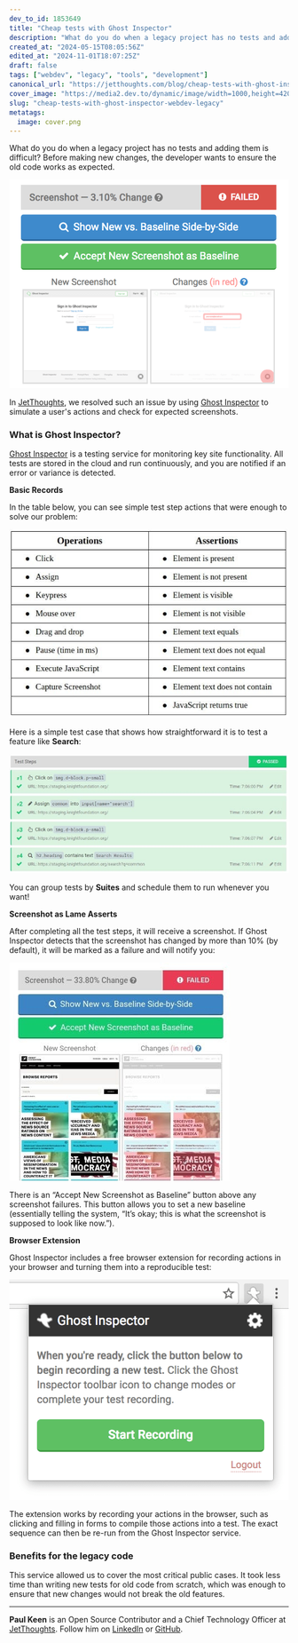 ```yaml
---
dev_to_id: 1853649
title: "Cheap tests with Ghost Inspector"
description: "What do you do when a legacy project has no tests and adding them is difficult? Before making new..."
created_at: "2024-05-15T08:05:56Z"
edited_at: "2024-11-01T18:07:25Z"
draft: false
tags: ["webdev", "legacy", "tools", "development"]
canonical_url: "https://jetthoughts.com/blog/cheap-tests-with-ghost-inspector-webdev-legacy/"
cover_image: "https://media2.dev.to/dynamic/image/width=1000,height=420,fit=cover,gravity=auto,format=auto/https%3A%2F%2Fraw.githubusercontent.com%2Fjetthoughts%2Fjetthoughts.github.io%2Fmaster%2Fstatic%2Fassets%2Fimg%2Fblog%2Fcheap-tests-with-ghost-inspector-webdev-legacy%2Ffile_0.png"
slug: "cheap-tests-with-ghost-inspector-webdev-legacy"
metatags:
  image: cover.png
---
```

What do you do when a legacy project has no tests and adding them is difficult? Before making new changes, the developer wants to ensure the old code works as expected.

![](file_0.png)

In [JetThoughts](https://www.jetthoughts.com/), we resolved such an issue by using [Ghost Inspector](https://ghostinspector.com/) to simulate a user's actions and check for expected screenshots.

### What is Ghost Inspector?

[Ghost Inspector](https://ghostinspector.com/) is a testing service for monitoring key site functionality. All tests are stored in the cloud and run continuously, and you are notified if an error or variance is detected.

**Basic Records**

In the table below, you can see simple test step actions that were enough to solve our problem:

![](file_1.jpeg)

Here is a simple test case that shows how straightforward it is to test a feature like **Search**:

![](file_2.jpeg)

You can group tests by **Suites** and schedule them to run whenever you want!

**Screenshot as Lame Asserts**

After completing all the test steps, it will receive a screenshot. If Ghost Inspector detects that the screenshot has changed by more than 10% (by default), it will be marked as a failure and will notify you:

![](file_3.jpeg)

There is an “Accept New Screenshot as Baseline” button above any screenshot failures. This button allows you to set a new baseline (essentially telling the system, “It’s okay; this is what the screenshot is supposed to look like now.”).

**Browser Extension**

Ghost Inspector includes a free browser extension for recording actions in your browser and turning them into a reproducible test:

![](file_4.jpeg)

The extension works by recording your actions in the browser, such as clicking and filling in forms to compile those actions into a test. The exact sequence can then be re-run from the Ghost Inspector service.

### Benefits for the legacy code

This service allowed us to cover the most critical public cases. It took less time than writing new tests for old code from scratch, which was enough to ensure that new changes would not break the old features.

---

**Paul Keen** is an Open Source Contributor and a Chief Technology Officer at [JetThoughts](https://www.jetthoughts.com). Follow him on [LinkedIn](https://www.linkedin.com/in/paul-keen/) or [GitHub](https://github.com/pftg).